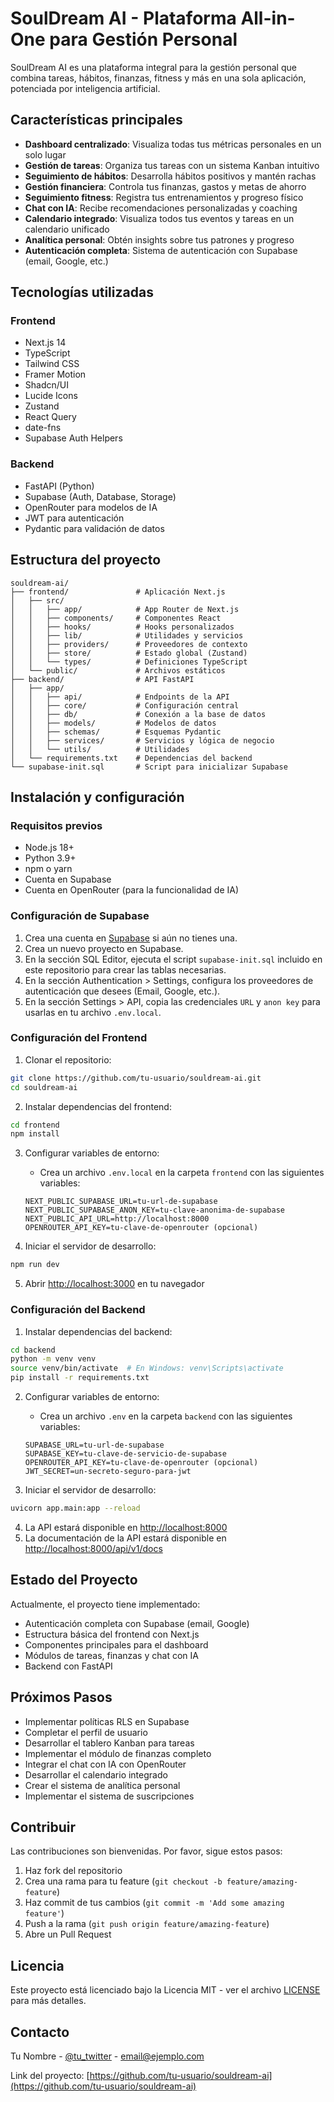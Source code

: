 # SoulDream AI - Plataforma All-in-One para Gestión Personal

SoulDream AI es una plataforma integral para la gestión personal que combina tareas, hábitos, finanzas, fitness y más en una sola aplicación, potenciada por inteligencia artificial.

## Características principales

- **Dashboard centralizado**: Visualiza todas tus métricas personales en un solo lugar
- **Gestión de tareas**: Organiza tus tareas con un sistema Kanban intuitivo
- **Seguimiento de hábitos**: Desarrolla hábitos positivos y mantén rachas
- **Gestión financiera**: Controla tus finanzas, gastos y metas de ahorro
- **Seguimiento fitness**: Registra tus entrenamientos y progreso físico
- **Chat con IA**: Recibe recomendaciones personalizadas y coaching
- **Calendario integrado**: Visualiza todos tus eventos y tareas en un calendario unificado
- **Analítica personal**: Obtén insights sobre tus patrones y progreso
- **Autenticación completa**: Sistema de autenticación con Supabase (email, Google, etc.)

## Tecnologías utilizadas

### Frontend
- Next.js 14
- TypeScript
- Tailwind CSS
- Framer Motion
- Shadcn/UI
- Lucide Icons
- Zustand
- React Query
- date-fns
- Supabase Auth Helpers

### Backend
- FastAPI (Python)
- Supabase (Auth, Database, Storage)
- OpenRouter para modelos de IA
- JWT para autenticación
- Pydantic para validación de datos

## Estructura del proyecto

```
souldream-ai/
├── frontend/               # Aplicación Next.js
│   ├── src/
│   │   ├── app/            # App Router de Next.js
│   │   ├── components/     # Componentes React
│   │   ├── hooks/          # Hooks personalizados
│   │   ├── lib/            # Utilidades y servicios
│   │   ├── providers/      # Proveedores de contexto
│   │   ├── store/          # Estado global (Zustand)
│   │   └── types/          # Definiciones TypeScript
│   └── public/             # Archivos estáticos
├── backend/                # API FastAPI
│   ├── app/
│   │   ├── api/            # Endpoints de la API
│   │   ├── core/           # Configuración central
│   │   ├── db/             # Conexión a la base de datos
│   │   ├── models/         # Modelos de datos
│   │   ├── schemas/        # Esquemas Pydantic
│   │   ├── services/       # Servicios y lógica de negocio
│   │   └── utils/          # Utilidades
│   └── requirements.txt    # Dependencias del backend
└── supabase-init.sql       # Script para inicializar Supabase
```

## Instalación y configuración

### Requisitos previos
- Node.js 18+
- Python 3.9+
- npm o yarn
- Cuenta en Supabase
- Cuenta en OpenRouter (para la funcionalidad de IA)

### Configuración de Supabase

1. Crea una cuenta en [Supabase](https://supabase.com/) si aún no tienes una.
2. Crea un nuevo proyecto en Supabase.
3. En la sección SQL Editor, ejecuta el script `supabase-init.sql` incluido en este repositorio para crear las tablas necesarias.
4. En la sección Authentication > Settings, configura los proveedores de autenticación que desees (Email, Google, etc.).
5. En la sección Settings > API, copia las credenciales `URL` y `anon key` para usarlas en tu archivo `.env.local`.

### Configuración del Frontend

1. Clonar el repositorio:
```bash
git clone https://github.com/tu-usuario/souldream-ai.git
cd souldream-ai
```

2. Instalar dependencias del frontend:
```bash
cd frontend
npm install
```

3. Configurar variables de entorno:
   - Crea un archivo `.env.local` en la carpeta `frontend` con las siguientes variables:
   ```
   NEXT_PUBLIC_SUPABASE_URL=tu-url-de-supabase
   NEXT_PUBLIC_SUPABASE_ANON_KEY=tu-clave-anonima-de-supabase
   NEXT_PUBLIC_API_URL=http://localhost:8000
   OPENROUTER_API_KEY=tu-clave-de-openrouter (opcional)
   ```

4. Iniciar el servidor de desarrollo:
```bash
npm run dev
```

5. Abrir [http://localhost:3000](http://localhost:3000) en tu navegador

### Configuración del Backend

1. Instalar dependencias del backend:
```bash
cd backend
python -m venv venv
source venv/bin/activate  # En Windows: venv\Scripts\activate
pip install -r requirements.txt
```

2. Configurar variables de entorno:
   - Crea un archivo `.env` en la carpeta `backend` con las siguientes variables:
   ```
   SUPABASE_URL=tu-url-de-supabase
   SUPABASE_KEY=tu-clave-de-servicio-de-supabase
   OPENROUTER_API_KEY=tu-clave-de-openrouter (opcional)
   JWT_SECRET=un-secreto-seguro-para-jwt
   ```

3. Iniciar el servidor de desarrollo:
```bash
uvicorn app.main:app --reload
```

4. La API estará disponible en [http://localhost:8000](http://localhost:8000)
5. La documentación de la API estará disponible en [http://localhost:8000/api/v1/docs](http://localhost:8000/api/v1/docs)

## Estado del Proyecto

Actualmente, el proyecto tiene implementado:
- Autenticación completa con Supabase (email, Google)
- Estructura básica del frontend con Next.js
- Componentes principales para el dashboard
- Módulos de tareas, finanzas y chat con IA
- Backend con FastAPI

## Próximos Pasos

- Implementar políticas RLS en Supabase
- Completar el perfil de usuario
- Desarrollar el tablero Kanban para tareas
- Implementar el módulo de finanzas completo
- Integrar el chat con IA con OpenRouter
- Desarrollar el calendario integrado
- Crear el sistema de analítica personal
- Implementar el sistema de suscripciones

## Contribuir

Las contribuciones son bienvenidas. Por favor, sigue estos pasos:

1. Haz fork del repositorio
2. Crea una rama para tu feature (`git checkout -b feature/amazing-feature`)
3. Haz commit de tus cambios (`git commit -m 'Add some amazing feature'`)
4. Push a la rama (`git push origin feature/amazing-feature`)
5. Abre un Pull Request

## Licencia

Este proyecto está licenciado bajo la Licencia MIT - ver el archivo [LICENSE](LICENSE) para más detalles.

## Contacto

Tu Nombre - [@tu_twitter](https://twitter.com/tu_twitter) - email@ejemplo.com

Link del proyecto: [https://github.com/tu-usuario/souldream-ai](https://github.com/tu-usuario/souldream-ai) 